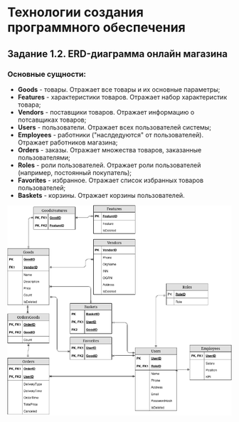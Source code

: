 # Технологии создания программного обеспечения
## Задание 1.2. ERD-диаграмма онлайн магазина

### Основные сущности:
- **Goods** - товары. Отражает все товары и их основные параметры;
- **Features** - характеристики товаров. Отражает набор характеристик товара;
- **Vendors** - поставщики товаров. Отражает информацию о потсавщиках товаров;
- **Users** - пользователи. Отражает всех пользователей системы;
- **Employees** - работники ("наслдедуются" от пользователей). Отражает работников магазина;
- **Orders** - заказы. Отражает множества товаров, заказанные пользователями;
- **Roles** - роли пользователей. Отражает роли пользователей (например, постоянный покупатель);
- **Favorites** - избранное. Отражает список избранных товаров пользователей;
- **Baskets** - корзины. Отражает корзины пользователей.


![alt text](1_2.drawio.png)


